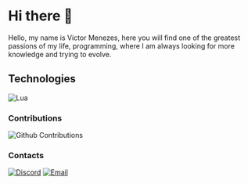 # Hi there 👋

Hello, my name is Victor Menezes, here you will find one of the greatest passions of my life, programming, where I am always looking for more knowledge and trying to evolve.

## Technologies

![Lua](https://img.shields.io/badge/Lua-003545?style=for-the-badge&logo=lua&logoColor=white)

### Contributions

![Github Contributions](https://github-readme-stats.vercel.app/api?username=VictorrLK&theme=dracula&show_icons=true&hide_title=true&count_private=true)

### Contacts

[![Discord](https://img.shields.io/badge/Discord-7289DA?style=for-the-badge&logo=discord&logoColor=white)](https://discord.com/users/853092872990621757)
[![Email](https://img.shields.io/badge/Email-ffffff?style=for-the-badge&logo=gmail&logoColor=black)](mailto:victormeenezes2007@icloud.com?subject=Hello%22)
